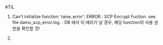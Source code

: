 #TIL

1. Can't initialize function 'raise_error'; ERROR : SCP Encrypt Fuction. see file damo_scp_error.log.
 : DB 에서 이  에러가 날 경우, 해당 function의 사용 권한을 확인할 것!

2. 
